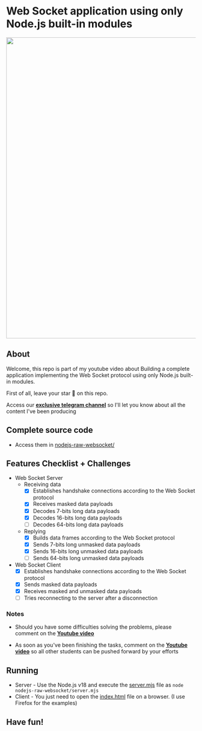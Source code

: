 # Web Socket application using only Node.js built-in modules

<img src="https://user-images.githubusercontent.com/8060102/180692620-543a0a99-1733-454c-b202-9f8f4702816c.png" width=800/>

## About
Welcome, this repo is part of my youtube video about Building a complete application implementing the Web Socket protocol using only Node.js built-in modules. 

First of all, leave your star 🌟 on this repo.

Access our [**exclusive telegram channel**](https://bit.ly/ErickWendelContentHub) so I'll let you know about all the content I've been producing 

## Complete source code
- Access them in [nodejs-raw-websocket/](./nodejs-raw-websocket/)

## Features Checklist + Challenges

- Web Socket Server
    - Receiving data
      - [x] Establishes handshake connections according to the Web Socket protocol
      - [x] Receives masked data payloads
      - [x] Decodes 7-bits long data payloads 
      - [x] Decodes 16-bits long data payloads 
      - [ ] Decodes 64-bits long data payloads 
    - Replying
      - [x] Builds data frames according to the Web Socket protocol
      - [x] Sends 7-bits long unmasked data payloads
      - [x] Sends 16-bits long unmasked data payloads
      - [ ] Sends 64-bits long unmasked data payloads

- Web Socket Client
  - [x] Establishes handshake connections according to the Web Socket protocol
  - [x] Sends masked data payloads
  - [x] Receives masked and unmasked data payloads
  - [ ] Tries reconnecting to the server after a disconnection

### Notes
- Should you have some difficulties solving the problems, please comment on the [**Youtube video**](https://youtu.be/qFoFKLI3O8w)

- As soon as you've been finishing the tasks, comment on the  [**Youtube video**](https://youtu.be/qFoFKLI3O8w) so all other students can be pushed forward by your efforts

## Running

- Server - Use the Node.js v18 and execute the [server.mjs](./nodejs-raw-websocket/server.mjs) file as `node nodejs-raw-websocket/server.mjs`
- Client - You just need to open the [index.html](./nodejs-raw-websocket/index.html) file on a browser. (I use Firefox for the examples) 

## Have fun!
